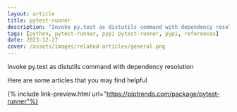 ```yaml
---
layout: article
title: pytest-runner
description: "Invoke py.test as distutils command with dependency resolution"
tags: [python, pytest-runner, pypi pytest-runner, pypi, references]
date: 2023-12-27
cover: /assets/images/related-articles/general.png
---
```


Invoke py.test as distutils command with dependency resolution

Here are some articles that you may find helpful

{% include link-preview.html url="https://piptrends.com/package/pytest-runner"%}